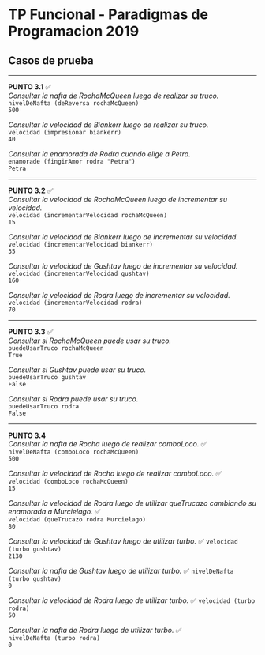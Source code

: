 TP Funcional - Paradigmas de Programacion 2019
==============================================

## Casos de prueba

----------------------------------------------
**PUNTO 3.1** ✅  
_Consultar la nafta de RochaMcQueen luego de realizar su truco._  
`nivelDeNafta (deReversa rochaMcQueen)`  
`500`  

_Consultar la velocidad de Biankerr luego de realizar su truco._  
`velocidad (impresionar biankerr)`  
`40`  

_Consultar la enamorada de Rodra cuando elige a Petra._  
`enamorade (fingirAmor rodra "Petra")`  
`Petra`  

----------------------------------------------
**PUNTO 3.2** ✅  
_Consultar la velocidad de RochaMcQueen luego de incrementar su velocidad._  
`velocidad (incrementarVelocidad rochaMcQueen)`  
`15`  

_Consultar la velocidad de Biankerr luego de incrementar su velocidad._  
`velocidad (incrementarVelocidad biankerr)`  
`35`  

_Consultar la velocidad de Gushtav luego de incrementar su velocidad._  
`velocidad (incrementarVelocidad gushtav)`   
`160`  

_Consultar la velocidad de Rodra luego de incrementar su velocidad._  
`velocidad (incrementarVelocidad rodra)`  
`70`  

----------------------------------------------
**PUNTO 3.3** ✅  
_Consultar si RochaMcQueen puede usar su truco._  
`puedeUsarTruco rochaMcQueen`  
`True`  

_Consultar si Gushtav puede usar su truco._  
`puedeUsarTruco gushtav`  
`False`  

_Consultar si Rodra puede usar su truco._  
`puedeUsarTruco rodra`  
`False`  

----------------------------------------------
**PUNTO 3.4**  
_Consultar la nafta de Rocha luego de realizar comboLoco._ ✅  
`nivelDeNafta (comboLoco rochaMcQueen)`  
`500`  

_Consultar la velocidad de Rocha luego de realizar comboLoco._ ✅  
`velocidad (comboLoco rochaMcQueen)`  
`15`  

_Consultar la velocidad de Rodra luego de utilizar queTrucazo cambiando su enamorada a Murcielago._ ✅  
`velocidad (queTrucazo rodra Murcielago)`  
`80`  

_Consultar la velocidad de Gushtav luego de utilizar turbo._ ✅
`velocidad (turbo gushtav)`  
`2130`  

_Consultar la nafta de Gushtav luego de utilizar turbo._ ✅ 
`nivelDeNafta (turbo gushtav)`  
`0`  

_Consultar la velocidad de Rodra luego de utilizar turbo._ ✅ 
`velocidad (turbo rodra)`  
`50`  

_Consultar la nafta de Rodra luego de utilizar turbo._ ✅  
`nivelDeNafta (turbo rodra)`  
`0`  
